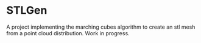 # STLGen
A project implementing the marching cubes algorithm to create an stl mesh from a point cloud distribution. Work in progress.
